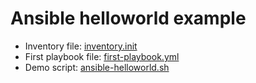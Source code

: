 # Ansible helloworld example

- Inventory file: [inventory.init](./inventory.init)
- First playbook file: [first-playbook.yml](./first-playbook.yml)
- Demo script: [ansible-helloworld.sh](./ansible-helloworld.sh)
